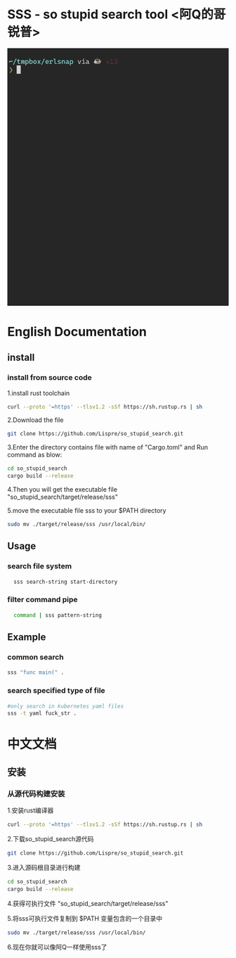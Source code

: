 # SSS - so stupid search tool <阿Q的哥锐普>

![Farmers Market Finder Demo](sss-demo.gif)

# English Documentation

## install

### install from source code
1.install rust toolchain
```bash
curl --proto '=https' --tlsv1.2 -sSf https://sh.rustup.rs | sh
```
2.Download the file
```bash
git clone https://github.com/Lispre/so_stupid_search.git
```
3.Enter the directory contains file with name of "Cargo.toml" and Run command as blow:
```bash
cd so_stupid_search
cargo build --release
```
4.Then you will get the executable file "so_stupid_search/target/release/sss"

5.move the executable file sss to your $PATH directory
```bash
sudo mv ./target/release/sss /usr/local/bin/
```

## Usage
### search file system
```bash
  sss search-string start-directory
```
### filter command pipe
```bash
  command | sss pattern-string
```

## Example

### common search
```bash
sss "func main(" .
```

### search specified type of file
```bash
#only search in kubernetes yaml files
sss -t yaml fuck_str .
```
 
# 中文文档

## 安装
### 从源代码构建安装
1.安装rust编译器
```bash
curl --proto '=https' --tlsv1.2 -sSf https://sh.rustup.rs | sh
```
2.下载so_stupid_search源代码
```bash
git clone https://github.com/Lispre/so_stupid_search.git
```
3.进入源码根目录进行构建
```bash
cd so_stupid_search
cargo build --release
```

4.获得可执行文件 "so_stupid_search/target/release/sss"

5.将sss可执行文件复制到 $PATH 变量包含的一个目录中
```bash
sudo mv ./target/release/sss /usr/local/bin/
```
6.现在你就可以像阿Q一样使用sss了
